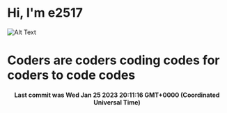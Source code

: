# Hi, I'm e2517

![Alt Text](https://github.com/E2517/e2517/blob/master/images/background.gif)

# Coders are coders coding codes for coders to code codes

<h4 align="center">Last commit was Wed Jan 25 2023 20:11:16 GMT+0000 (Coordinated Universal Time)</h4>
